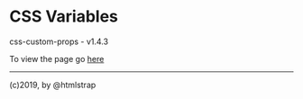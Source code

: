 # CSS Variables

  css-custom-props - v1.4.3  
  
To view the page go [here](https://ui-coder.github.io/css-custom-props/)
  ___
  (c)2019, by @htmlstrap
